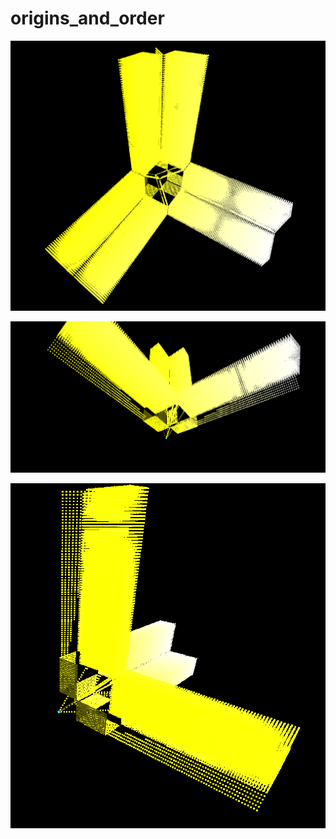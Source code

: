 # origins_and_order

![Date Tower](src/img1.png "Date Tower1")


![Date Tower](src/img2.png "Date Tower2")

![Date Tower](src/img3.png "Date Tower2")



